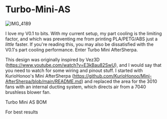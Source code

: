 # Turbo-Mini-AS
![IMG_4189](https://user-images.githubusercontent.com/93737816/165895620-29b7efa9-3de0-40d0-9382-efdba18dc3aa.JPG)

I love my V0.1 to bits. With my current setup, my part cooling is the limiting factor, and which was preventing me from printing PLA/PETG/ABS just a *little* faster. If you're reading this, you may also be dissatisfied with the V0.1's part cooling performance. Enter Turbo Mini AfterSherpa.

This design was originally inspired by Vez3D (https://www.youtube.com/watch?v=E3kBau82SwU), and I would say that you need to watch for some wiring and pinout stuff. I started with KurioHonoo's Mini AfterSherpa (https://github.com/KurioHonoo/Mini-AfterSherpa/blob/main/README.md) and replaced the area for the 3010 fans with an internal ducting system, which directs air from a 7040 brushless blower fan. 

Turbo Mini AS BOM


For best results

